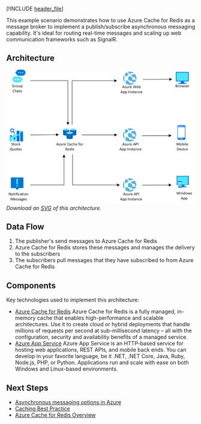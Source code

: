 


[!INCLUDE [header_file](../../../includes/sol-idea-header.md)]

This example scenario demonstrates how to use Azure Cache for Redis as a message broker to implement a publish/subscribe asynchronous messaging capability. 
It's ideal for routing real-time messages and scaling up web communication frameworks such as SignalR.

## Architecture

![Architecture Diagram](../media/messaging.png)
*Download an [SVG](../media/messaging.svg) of this architecture.*

## Data Flow

1. The publisher's send messages to Azure Cache for Redis 
1. Azure Cache for Redis stores these messages and manages the delivery to the subscribers
1. The subscribers pull messages that they have subscribed to from Azure Cache for Redis

## Components

Key technologies used to implement this architecture:

* [Azure Cache for Redis](https://azure.microsoft.com/services/cache/) Azure Cache for Redis is a fully managed, in-memory cache that enables high-performance and scalable
  architectures. Use it to create cloud or hybrid deployments that handle millions of requests per second at sub-millisecond latency – all with the configuration, 
  security and availability benefits of a managed service.
* [Azure App Service](https://azure.microsoft.com/services/app-service) Azure App Service is an HTTP-based service for hosting web applications, REST APIs, and mobile back ends. 
  You can develop in your favorite language, be it .NET, .NET Core, Java, Ruby, Node.js, PHP, or Python. Applications run and scale with ease on both Windows and Linux-based environments.

## Next Steps

* [Asynchronous messaging options in Azure](/azure/architecture/guide/technology-choices/messaging)
* [Caching Best Practice](/azure/architecture/best-practices/caching?toc=/azure/redis-cache/toc.json)
* [Azure Cache for Redis Overview](/azure/azure-cache-for-redis/cache-overview)